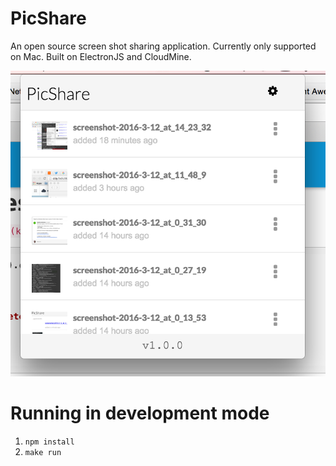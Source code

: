 # PicShare
An open source screen shot sharing application. Currently only supported on Mac. Built on ElectronJS and CloudMine.

![Screen shot](/img/example_screenshot.png)

# Running in development mode
1. `npm install`
2. `make run`
